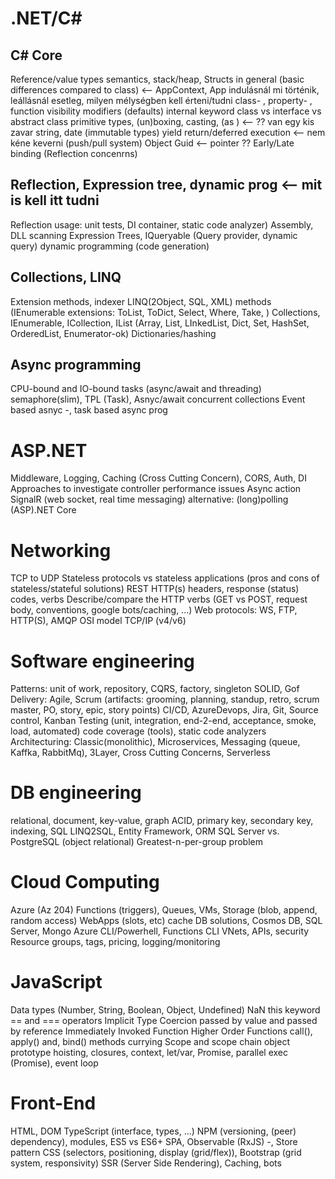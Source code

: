 # .NET/C#
## C# Core
Reference/value types semantics, stack/heap, Structs in general (basic differences compared to class) 
    <-- AppContext, App indulásnál mi történik, leállásnál esetleg, milyen mélységben kell érteni/tudni 
class- , property- , function visibility modifiers (defaults)
internal keyword
class vs interface vs abstract class
primitive types, (un)boxing, casting, (as <vmi interface>) <-- ?? van egy kis zavar 
string, date (immutable types)
yield return/deferred execution <-- nem kéne keverni (push/pull system)
Object Guid <-- pointer ??
Early/Late binding (Reflection concenrns)

## Reflection, Expression tree, dynamic prog <-- mit is kell itt tudni
Reflection usage: unit tests, DI container, static code analyzer) Assembly, DLL scanning
Expression Trees, IQueryable (Query provider, dynamic query)
dynamic programming (code generation)

## Collections, LINQ
Extension methods, indexer
LINQ(2Object, SQL, XML) methods (IEnumerable extensions: ToList, ToDict, Select, Where, Take, )
Collections, IEnumerable, ICollection, IList (Array, List, LInkedList, Dict, Set, HashSet, OrderedList, Enumerator-ok)
Dictionaries/hashing

## Async programming
CPU-bound and IO-bound tasks (async/await and threading) semaphore(slim), TPL (Task), Asnyc/await
concurrent collections
Event based asnyc -, task based async prog

# ASP.NET
Middleware, Logging, Caching (Cross Cutting Concern), CORS, Auth, DI
Approaches to investigate controller performance issues
Async action
SignalR (web socket, real time messaging) alternative: (long)polling
(ASP).NET Core

# Networking
TCP to UDP
Stateless protocols vs stateless applications (pros and cons of stateless/stateful solutions)
REST
HTTP(s) headers, response (status) codes, verbs
Describe/compare the HTTP verbs (GET vs POST, request body, conventions, google bots/caching, ...)
Web protocols: WS, FTP, HTTP(S), AMQP
OSI model
TCP/IP (v4/v6)

# Software engineering
Patterns: unit of work, repository, CQRS, factory, singleton
SOLID, Gof
Delivery: Agile, Scrum (artifacts: grooming, planning, standup, retro, scrum master, PO, story, epic, story points)
CI/CD, AzureDevops, Jira, Git, Source control, 
Kanban
Testing (unit, integration, end-2-end, acceptance, smoke, load, automated) code coverage (tools), static code analyzers
Architecturing: Classic(monolithic), Microservices, Messaging (queue, Kaffka, RabbitMq), 3Layer, Cross Cutting Concerns, Serverless

# DB engineering
relational, document, key-value, graph
ACID, primary key, secondary key, indexing, SQL
LINQ2SQL, Entity Framework, ORM
SQL Server vs. PostgreSQL (object relational)
Greatest-n-per-group problem

# Cloud Computing
Azure (Az 204)
Functions (triggers), Queues, VMs, Storage (blob, append, random access)
WebApps (slots, etc)
cache
DB solutions, Cosmos DB, SQL Server, Mongo
Azure CLI/Powerhell, Functions CLI
VNets, APIs, security
Resource groups, tags, pricing, logging/monitoring

# JavaScript 
Data types (Number, String, Boolean, Object, Undefined) NaN
this keyword
== and === operators
Implicit Type Coercion
passed by value and passed by reference
Immediately Invoked Function
Higher Order Functions
call(), apply() and, bind() methods
currying
Scope and scope chain
object prototype
hoisting, closures, context, let/var, Promise, parallel exec (Promise),
event loop

# Front-End
HTML, DOM
TypeScript (interface, types, ...)
NPM (versioning, (peer) dependency), modules, ES5 vs ES6+
SPA, Observable (RxJS) -, Store pattern
CSS (selectors, positioning, display (grid/flex)), Bootstrap (grid system, responsivity)
SSR (Server Side Rendering), Caching, bots

